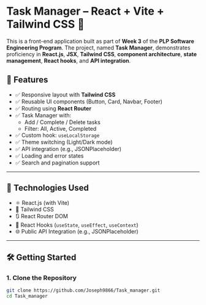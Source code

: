 # Task Manager – React + Vite + Tailwind CSS 🚀

This is a front-end application built as part of **Week 3** of the **PLP Software Engineering Program**. The project, named **Task Manager**, demonstrates proficiency in **React.js**, **JSX**, **Tailwind CSS**, **component architecture**, **state management**, **React hooks**, and **API integration**.

## 📌 Features

- ✅ Responsive layout with **Tailwind CSS**
- ✅ Reusable UI components (Button, Card, Navbar, Footer)
- ✅ Routing using **React Router**
- ✅ Task Manager with:
  - Add / Complete / Delete tasks
  - Filter: All, Active, Completed
- ✅ Custom hook: `useLocalStorage`
- ✅ Theme switching (Light/Dark mode)
- ✅ API integration (e.g., JSONPlaceholder)
- ✅ Loading and error states
- ✅ Search and pagination support

---

## 🧱 Technologies Used

- ⚛️ React.js (with Vite)
- 🎨 Tailwind CSS
- 🔃 React Router DOM
- 🧠 React Hooks (`useState`, `useEffect`, `useContext`)
- 🌐 Public API Integration (e.g., JSONPlaceholder)

---

## 🛠️ Getting Started

### 1. Clone the Repository

```bash
git clone https://github.com/Joseph9866/Task_manager.git
cd Task_manager
